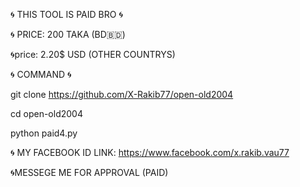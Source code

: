 








🌀 THIS TOOL IS PAID BRO 🌀



🌀 PRICE: 200 TAKA (BD🇧🇩)

🌀price: 2.20$ USD (OTHER COUNTRYS)


🌀 COMMAND  🌀



git clone https://github.com/X-Rakib77/open-old2004



cd open-old2004



python paid4.py




🌀 MY FACEBOOK ID LINK: https://www.facebook.com/x.rakib.vau77






🌀MESSEGE ME FOR APPROVAL (PAID)
